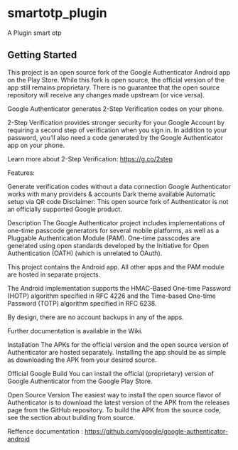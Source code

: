 # smartotp_plugin

A Plugin smart otp

## Getting Started

This project is an open source fork of the Google Authenticator Android app on the Play Store. While this fork is open source, the official version of the app still remains proprietary. There is no guarantee that the open source repository will receive any changes made upstream (or vice versa).

Google Authenticator generates 2-Step Verification codes on your phone.

2-Step Verification provides stronger security for your Google Account by requiring a second step of verification when you sign in. In addition to your password, you’ll also need a code generated by the Google Authenticator app on your phone.

Learn more about 2-Step Verification: https://g.co/2step

Features:

Generate verification codes without a data connection
Google Authenticator works with many providers & accounts
Dark theme available
Automatic setup via QR code
Disclaimer: This open source fork of Authenticator is not an officially supported Google product.

Description
The Google Authenticator project includes implementations of one-time passcode generators for several mobile platforms, as well as a Pluggable Authentication Module (PAM). One-time passcodes are generated using open standards developed by the Initiative for Open Authentication (OATH) (which is unrelated to OAuth).

This project contains the Android app. All other apps and the PAM module are hosted in separate projects.

The Android implementation supports the HMAC-Based One-time Password (HOTP) algorithm specified in RFC 4226 and the Time-based One-time Password (TOTP) algorithm specified in RFC 6238.

By design, there are no account backups in any of the apps.

Further documentation is available in the Wiki.

Installation
The APKs for the official version and the open source version of Authenticator are hosted separately. Installing the app should be as simple as downloading the APK from your desired source.

Official Google Build
You can install the official (proprietary) version of Google Authenticator from the Google Play Store.

Open Source Version
The easiest way to install the open source flavor of Authenticator is to download the latest version of the APK from the releases page from the GitHub repository. To build the APK from the source code, see the section about building from source.

Reffence documentation : https://github.com/google/google-authenticator-android